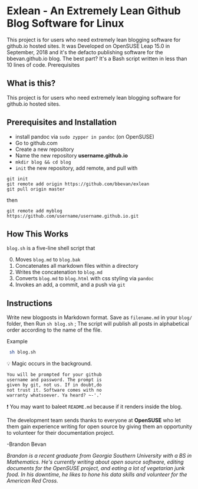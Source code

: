 # Exlean - An Extremely Lean Github Blog Software for Linux

This project is for users who need extremely lean blogging software for github.io hosted sites. It was Developed on OpenSUSE Leap 15.0 in September, 2018 and it's the defacto publishing software for the bbevan.github.io blog. The best part? It's a Bash script written in less than 10 lines of code.
Prerequisites

## What is this?
This project is for users who need extremely lean blogging software for github.io hosted sites. 

## Prerequisites and Installation

- install pandoc via `sudo zypper in pandoc` (on OpenSUSE)
- Go to github.com
- Create a new repository
- Name the new repository **username.github.io**
- `mkdir blog && cd blog`
- `init` the new repository, add remote, and pull with

```
git init 
git remote add origin https://github.com/bbevan/exlean 
git pull origin master
```
then

```
git remote add myblog https://github.com/username/username.github.io.git
```

## How This Works
`blog.sh` is a five-line shell script that

0. Moves `blog.md` to `blog.bak`
1. Concatenates all markdown files within a directory
2. Writes the concatenation to `blog.md`
3. Converts `blog.md` to `blog.html` with css styling via `pandoc`
4. Invokes an add, a commit, and a push via `git`

## Instructions
Write new blogposts in Markdown format. Save as `filename.md` in your `blog/` folder, then Run `sh blog.sh` ; The script will publish all posts in alphabetical order according to the name of the file.

Example
```bash
 sh blog.sh
```
:bulb: Magic occurs in the background.

```
You will be prompted for your github
username and password. The prompt is
given by git, not us. If in doubt,do
not trust it. Software comes with no
warranty whatsoever. Ya heard? ~-'.'
```

:exclamation: You may want to baleet `README.md` because if it renders inside the blog. 

The development team sends thanks to everyone at **OpenSUSE** who let them gain experience writing for open source by giving them an opportunity to volunteer for their documentation project.

-Brandon Bevan

*Brandon is a recent graduate from Georgia Southern University with a BS in Mathematics. He's currently writing about open source software, editing documents for the OpenSUSE project, and eating a lot of vegetarian junk food. In his downtime, he likes to hone his data skills and volunteer for the American Red Cross.*
